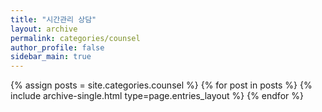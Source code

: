```yaml
---
title: "시간관리 상담"
layout: archive
permalink: categories/counsel
author_profile: false
sidebar_main: true
---
```



{% assign posts = site.categories.counsel %}
{% for post in posts %} {% include archive-single.html type=page.entries_layout %} {% endfor %}